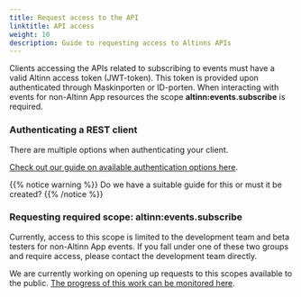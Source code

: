 ```yaml
---
title: Request access to the API
linktitle: API access
weight: 10
description: Guide to requesting access to Altinns APIs
---
```


Clients accessing the APIs related to subscribing to events must have a valid Altinn access token (JWT-token). 
This token is provided upon authenticated through Maskinporten or ID-porten. When interacting with events
for non-Altinn App resources the scope __altinn:events.subscribe__ is required. 

### Authenticating a REST client

There are multiple options when authenticating your client. 

[Check out our guide on available authentication options here]().
     
{{% notice warning %}}
Do we have a suitable guide for this or must it be created? 
{{% /notice %}}


### Requesting required scope: altinn:events.subscribe

Currently, access to this scope is limited to the development team and beta testers for non-Altinn App events. 
If you fall under one of these two groups and require access, please contact the development team directly. 

We are currently working on opening up requests to this scopes available to the public. 
[The progress of this work can be monitored here](https://github.com/Altinn/altinn-events/issues/319).


